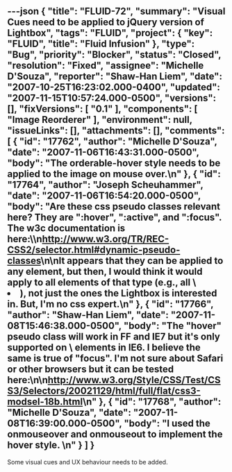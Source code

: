 ---json
{
  "title": "FLUID-72",
  "summary": "Visual Cues need to be applied to jQuery version of Lightbox",
  "tags": "FLUID",
  "project": {
    "key": "FLUID",
    "title": "Fluid Infusion"
  },
  "type": "Bug",
  "priority": "Blocker",
  "status": "Closed",
  "resolution": "Fixed",
  "assignee": "Michelle D'Souza",
  "reporter": "Shaw-Han Liem",
  "date": "2007-10-25T16:23:02.000-0400",
  "updated": "2007-11-15T10:57:24.000-0500",
  "versions": [],
  "fixVersions": [
    "0.1"
  ],
  "components": [
    "Image Reorderer"
  ],
  "environment": null,
  "issueLinks": [],
  "attachments": [],
  "comments": [
    {
      "id": "17762",
      "author": "Michelle D'Souza",
      "date": "2007-11-06T16:43:31.000-0500",
      "body": "The orderable-hover style needs to be applied to the image on mouse over.\n"
    },
    {
      "id": "17764",
      "author": "Joseph Scheuhammer",
      "date": "2007-11-06T16:54:20.000-0500",
      "body": "Are these css pseudo classes relevant here?  They are \":hover\", \":active\", and \":focus\".  The w3c documentation is here:\\\n<http://www.w3.org/TR/REC-CSS2/selector.html#dynamic-pseudo-classes>\n\nIt appears that they can be applied to any element, but then, I would think it would apply to all elements of that type (e.g., all \\<li>), not just the ones the Lightbox is interested in.  But, I'm no css expert.\n"
    },
    {
      "id": "17766",
      "author": "Shaw-Han Liem",
      "date": "2007-11-08T15:46:38.000-0500",
      "body": "The \"hover\" pseudo class will work in FF and IE7 but it's only supported on \\<a> elements in IE6. I believe the same is true of \"focus\". I'm not sure about Safari or other browsers but it can be tested here:\n\n<http://www.w3.org/Style/CSS/Test/CSS3/Selectors/20021129/html/full/flat/css3-modsel-18b.html>\n"
    },
    {
      "id": "17768",
      "author": "Michelle D'Souza",
      "date": "2007-11-08T16:39:00.000-0500",
      "body": "I used the onmouseover and onmouseout to implement the hover style.&#x20;\n"
    }
  ]
}
---
Some visual cues and UX behaviour needs to be added.

        